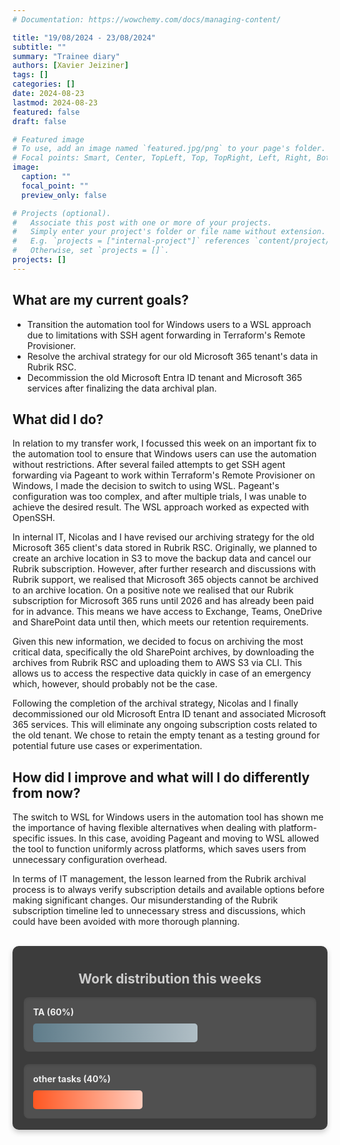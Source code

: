 ```yaml
---
# Documentation: https://wowchemy.com/docs/managing-content/

title: "19/08/2024 - 23/08/2024"
subtitle: ""
summary: "Trainee diary"
authors: [Xavier Jeiziner]
tags: []
categories: []
date: 2024-08-23
lastmod: 2024-08-23
featured: false
draft: false

# Featured image
# To use, add an image named `featured.jpg/png` to your page's folder.
# Focal points: Smart, Center, TopLeft, Top, TopRight, Left, Right, BottomLeft, Bottom, BottomRight.
image:
  caption: ""
  focal_point: ""
  preview_only: false

# Projects (optional).
#   Associate this post with one or more of your projects.
#   Simply enter your project's folder or file name without extension.
#   E.g. `projects = ["internal-project"]` references `content/project/deep-learning/index.md`.
#   Otherwise, set `projects = []`.
projects: []
---
```


## What are my current goals?

- Transition the automation tool for Windows users to a WSL approach due to limitations with SSH agent forwarding in Terraform's Remote Provisioner.
- Resolve the archival strategy for our old Microsoft 365 tenant's data in Rubrik RSC.
- Decommission the old Microsoft Entra ID tenant and Microsoft 365 services after finalizing the data archival plan.

## What did I do?

In relation to my transfer work, I focussed this week on an important fix to the automation tool to ensure that Windows users can use the automation without restrictions. After several failed attempts to get SSH agent forwarding via Pageant to work within Terraform's Remote Provisioner on Windows, I made the decision to switch to using WSL. Pageant's configuration was too complex, and after multiple trials, I was unable to achieve the desired result. The WSL approach worked as expected with OpenSSH.

In internal IT, Nicolas and I have revised our archiving strategy for the old Microsoft 365 client's data stored in Rubrik RSC. Originally, we planned to create an archive location in S3 to move the backup data and cancel our Rubrik subscription. However, after further research and discussions with Rubrik support, we realised that Microsoft 365 objects cannot be archived to an archive location. On a positive note we realised that our Rubrik subscription for Microsoft 365 runs until 2026 and has already been paid for in advance. This means we have access to Exchange, Teams, OneDrive and SharePoint data until then, which meets our retention requirements.

Given this new information, we decided to focus on archiving the most critical data, specifically the old SharePoint archives, by downloading the archives from Rubrik RSC and uploading them to AWS S3 via CLI. This allows us to access the respective data quickly in case of an emergency which, however, should probably not be the case.

Following the completion of the archival strategy, Nicolas and I finally decommissioned our old Microsoft Entra ID tenant and associated Microsoft 365 services. This will eliminate any ongoing subscription costs related to the old tenant. We chose to retain the empty tenant as a testing ground for potential future use cases or experimentation.

## How did I improve and what will I do differently from now?

The switch to WSL for Windows users in the automation tool has shown me the importance of having flexible alternatives when dealing with platform-specific issues. In this case, avoiding Pageant and moving to WSL allowed the tool to function uniformly across platforms, which saves users from unnecessary configuration overhead.

In terms of IT management, the lesson learned from the Rubrik archival process is to always verify subscription details and available options before making significant changes. Our misunderstanding of the Rubrik subscription timeline led to unnecessary stress and discussions, which could have been avoided with more thorough planning.

<br>
<div style="padding: 18px; padding-top: 10px; color: #eee; background-color: #3c3c3c; border-radius: 10px; box-shadow: 0 4px 8px rgba(0,0,0,0.2);">
  <h2 style="text-align: center; color: #ccc;">Work distribution this weeks</h2>
  <div style="background-color: #505050; padding: 15px; margin-bottom: 20px; border-radius: 8px; color: #eee; box-shadow: inset 0 2px 4px rgba(0,0,0,0.1);">
    <strong>TA (60%)</strong>
    <div style="width: 60%; height: 30px; background: linear-gradient(to right, #607D8B 0%, #B0BEC5 100%); border-radius: 5px; margin-top: 10px;"></div>
  </div>
  <div style="background-color: #505050; padding: 15px; border-radius: 8px; color: #eee; box-shadow: inset 0 2px 4px rgba(0,0,0,0.1);">
    <strong>other tasks (40%)</strong>
    <div style="width: 40%; height: 30px; background: linear-gradient(to right, #FF5722 0%, #FFCCBC 100%); border-radius: 5px; margin-top: 10px;"></div>
  </div>
</div>

